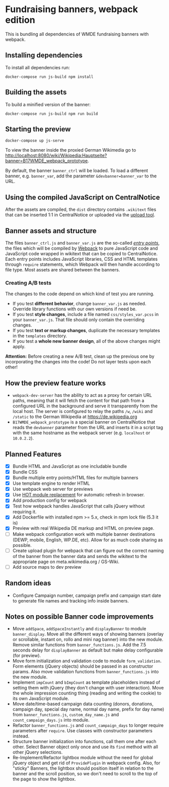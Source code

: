 # Fundraising banners, webpack edition

This is bundling all dependencies of WMDE fundraising banners with webpack.

## Installing dependencies
To install all dependencies run:

    docker-compose run js-build npm install

## Building the assets
To build a minified version of the banner:

    docker-compose run js-build npm run build

## Starting the preview

    docker-compose up js-serve

To view the banner inside the proxied German Wikimedia go to [http://localhost:8080/wiki/Wikipedia:Hauptseite?banner=B17WMDE_webpack_prototype](http://localhost:8080/wiki/Wikipedia:Hauptseite?banner=B17WMDE_webpack_prototype).

By default, the banner `banner_ctrl` will be loaded. To load a different banner, e.g. `banner_var`, add the parameter `&devbanner=banner_var` to the URL.

## Using the compiled JavaScript on CentralNotice

After the assets are compiled, the `dist` directory contains `.wikitext` files that can be inserted 1:1 in CentralNotice or uploaded via the [upload tool](https://github.com/wmde/banner-toolkit).

## Banner assets and structure
The files `banner_ctrl.js` and `banner_var.js` are the so-called *[entry points](https://webpack.js.org/configuration/entry-context/)*, the files which will be compiled by [Webpack](https://webpack.js.org) to pure JavaScript code and JavaScript code wrapped in wikitext that can be copied to CentralNotice.
Each entry points includes JavaScript libraries, CSS and HTML templates through `require` statements, which Webpack will then handle according to file type. Most assets are shared between the banners.  

### Creating A/B tests
The changes to the code depend on which kind of test you are running.

* If you test **different behavior**, change `banner_var.js` as needed. Override library functions with our own versions if need be.
* If you test **style changes**, include a file named `css/styles_var.pcss` in your `banner_var.js`. That file should only contain the overriding changes.
* If you test **text or markup changes**, duplicate the necessary templates in the `templates` directory.
* If you test a **whole new banner design**, all of the above changes might apply.

**Attention:** Before creating a new A/B test, clean up the previous one by incorporating the changes into the code! Do not layer tests upon each other!

## How the preview feature works
* `webpack-dev-server` has the ability to act as a proxy for certain URL paths, meaning that it will fetch the content for that 
  path from a configured URL in the background and serve it transparently from the local host. The server is configured to relay the paths `/w`, `/wiki` and `/static` to the German Wikipedia at https://de.wikipedia.org
* `B17WMDE_webpack_prototype` is a special banner on CentralNotice that reads the `devbanner` parameter from the URL and inserts it in a script tag with the same hostname as the webpack server (e.g. `localhost` or `10.0.2.2`).   


## Planned Features
- [x] Bundle HTML and JavaScript as one includable bundle
- [x] Bundle CSS
- [x] Bundle multiple entry points/HTML files for multiple banners
- [x] Use template engine to render HTML
- [x] Use webpack web server for previews
- [x] Use [HOT module replacement](https://webpack.js.org/guides/hot-module-replacement/) for automatic refresh in browser.
- [x] Add production config for webpack
- [x] Test how webpack handles JavaScript that calls jQuery without requiring it.
- [x] Add Dockerfile with installed npm >= 5.x, check in npm lock file (5.3 it is)
- [X] Preview with real Wikipedia DE markup and HTML on preview page.
- [ ] Make webpack configuration work with multiple banner destinations (DEWP, mobile, English, WP.DE, etc). Allow for as much code sharing as possible.
- [ ] Create upload plugin for webpack that can figure out the correct naming of the banner from the banner data and sends the wikitext to the appropriate page on meta.wikimedia.org / GS-Wiki.
- [ ] Add source maps to dev preview

## Random ideas
* Configure Campaign number, campaign prefix and campaign start date to generate file names and tracking info inside banners.

## Notes on possible Banner code improvements
* Move `addSpace`, `addSpaceInstantly` and `displayBanner` to module `banner_display`. Move all the different ways of showing banners (overlay or scrollable, instant on, rollo and mini nag banner) into the new module. Remove similar functions from `banner_functions.js`. Add the 7.5 seconds delay for `displayBanner` as default but make delay configurable (for preview).
* Move form initialization and validation code to module `form_validation`. Form elements (jQuery objects) should be passed in as constructor params. Also move validation functions from `banner_functions.js` into the new module.
* Implement `impCount` and `bImpCount` as template placeholders instead of setting them with jQuery (they don't change with user interaction). Move the whole impression counting thing (reading and writing the cookie) to its own JavaScript module.
* Move date/time-based campaign data counting (donors, donations, campaign day, special day name, normal day name, prefix for day name) from `banner_functions.js`, `custom_day_name.js` and `count_campaign_days.js` into module.
* Refactor `banner_functions.js` and `count_campaign_days` to longer require parameters after `require`. Use classes with constructor parameters instead.
* Structure banner initialization into functions, call them one after each other. Select Banner object only once and use its `find` method with all other jQuery selections.
* Re-Implement/Refactor lightbox module without the need for global jQuery object and get rid of `ProvidePlugin` in webpack config. Also, for "sticky" Banners, the lightbox should position itself in relation to the banner and the scroll position, so we don't need to scroll to the top of the page to show the lightbox.
